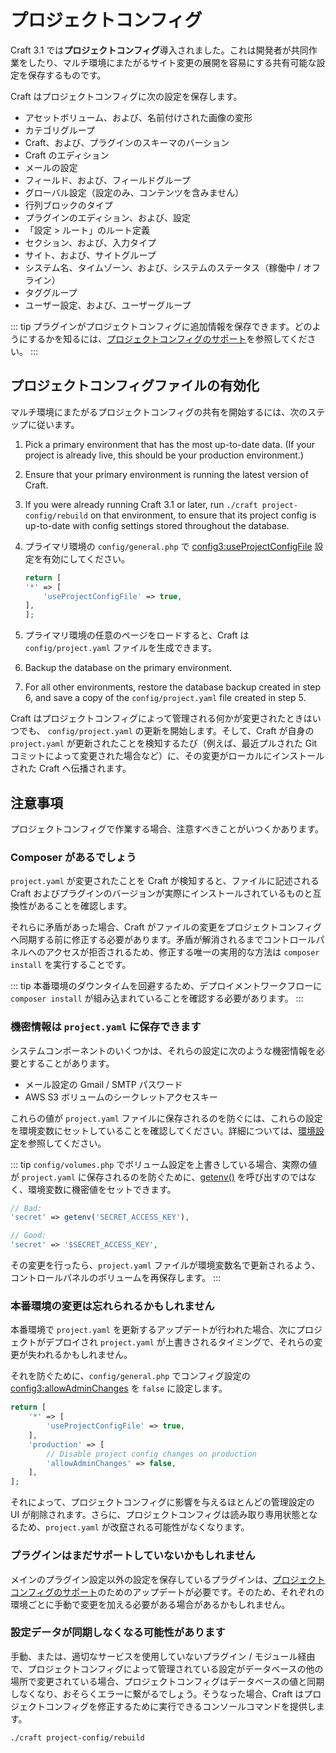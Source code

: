 # プロジェクトコンフィグ

Craft 3.1 では**プロジェクトコンフィグ**導入されました。これは開発者が共同作業をしたり、マルチ環境にまたがるサイト変更の展開を容易にする共有可能な設定を保存するものです。

Craft はプロジェクトコンフィグに次の設定を保存します。

- アセットボリューム、および、名前付けされた画像の変形
- カテゴリグループ
- Craft、および、プラグインのスキーマのバーション
- Craft のエディション
- メールの設定
- フィールド、および、フィールドグループ
- グローバル設定（設定のみ、コンテンツを含みません）
- 行列ブロックのタイプ
- プラグインのエディション、および、設定
- 「設定 > ルート」のルート定義
- セクション、および、入力タイプ
- サイト、および、サイトグループ
- システム名、タイムゾーン、および、システムのステータス（稼働中 / オフライン）
- タググループ
- ユーザー設定、および、ユーザーグループ

::: tip
プラグインがプロジェクトコンフィグに追加情報を保存できます。どのようにするかを知るには、[プロジェクトコンフィグのサポート](extend/project-config.md)を参照してください。
:::

## プロジェクトコンフィグファイルの有効化

マルチ環境にまたがるプロジェクトコンフィグの共有を開始するには、次のステップに従います。

1. Pick a primary environment that has the most up-to-date data. (If your project is already live, this should be your production environment.)
2. Ensure that your primary environment is running the latest version of Craft.
3. If you were already running Craft 3.1 or later, run `./craft project-config/rebuild` on that environment, to ensure that its project config is up-to-date with config settings stored throughout the database.
4. プライマリ環境の `config/general.php` で <config3:useProjectConfigFile> 設定を有効にしてください。

    ```php
    return [
    '*' => [
        'useProjectConfigFile' => true,
    ],
   ];
    ```

5. プライマリ環境の任意のページをロードすると、Craft は `config/project.yaml` ファイルを生成できます。
6. Backup the database on the primary environment.
7. For all other environments, restore the database backup created in step 6, and save a copy of the `config/project.yaml` file created in step 5.

Craft はプロジェクトコンフィグによって管理される何かが変更されたときはいつでも、 `config/project.yaml` の更新を開始します。そして、Craft が自身の `project.yaml` が更新されたことを検知するたび（例えば、最近プルされた Git コミットによって変更された場合など）に、その変更がローカルにインストールされた Craft へ伝播されます。

## 注意事項

プロジェクトコンフィグで作業する場合、注意すべきことがいつくかあります。

### Composer があるでしょう

`project.yaml` が変更されたことを Craft が検知すると、ファイルに記述される Craft およびプラグインのバージョンが実際にインストールされているものと互換性があることを確認します。

それらに矛盾があった場合、Craft がファイルの変更をプロジェクトコンフィグへ同期する前に修正する必要があります。矛盾が解消されるまでコントロールパネルへのアクセスが拒否されるため、修正する唯一の実用的な方法は `composer install` を実行することです。

::: tip
本番環境のダウンタイムを回避するため、デプロイメントワークフローに `composer install` が組み込まれていることを確認する必要があります。
:::

### 機密情報は `project.yaml` に保存できます

システムコンポーネントのいくつかは、それらの設定に次のような機密情報を必要とすることがあります。

- メール設定の Gmail / SMTP パスワード
- AWS S3 ボリュームのシークレットアクセスキー

これらの値が `project.yaml` ファイルに保存されるのを防ぐには、これらの設定を環境変数にセットしていることを確認してください。詳細については、[環境設定](config/environments.md)を参照してください。

::: tip
`config/volumes.php` でボリューム設定を上書きしている場合、実際の値が `project.yaml` に保存されるのを防ぐために、[getenv()](http://php.net/manual/en/function.getenv.php) を呼び出すのではなく、環境変数に機密値をセットできます。

```php
// Bad:
'secret' => getenv('SECRET_ACCESS_KEY'),

// Good:
'secret' => '$SECRET_ACCESS_KEY',
```

その変更を行ったら、`project.yaml` ファイルが環境変数名で更新されるよう、コントロールパネルのボリュームを再保存します。
:::

### 本番環境の変更は忘れられるかもしれません

本番環境で `project.yaml` を更新するアップデートが行われた場合、次にプロジェクトがデプロイされ `project.yaml` が上書きされるタイミングで、それらの変更が失われるかもしれません。

それを防ぐために、`config/general.php` でコンフィグ設定の <config3:allowAdminChanges> を `false` に設定します。

```php
return [
    '*' => [
        'useProjectConfigFile' => true,
    ],
    'production' => [
        // Disable project config changes on production
        'allowAdminChanges' => false,
    ], 
];
```

それによって、プロジェクトコンフィグに影響を与えるほとんどの管理設定の UI が削除されます。さらに、プロジェクトコンフィグは読み取り専用状態となるため、`project.yaml` が改竄される可能性がなくなります。

### プラグインはまだサポートしていないかもしれません

メインのプラグイン設定以外の設定を保存しているプラグインは、[プロジェクトコンフィグのサポート](extend/project-config.md)のためのアップデートが必要です。そのため、それぞれの環境ごとに手動で変更を加える必要がある場合があるかもしれません。

### 設定データが同期しなくなる可能性があります

手動、または、適切なサービスを使用していないプラグイン / モジュール経由で、プロジェクトコンフィグによって管理されている設定がデータベースの他の場所で変更されている場合、プロジェクトコンフィグはデータベースの値と同期しなくなり、おそらくエラーに繋がるでしょう。そうなった場合、Craft はプロジェクトコンフィグを修正するために実行できるコンソールコマンドを提供します。

```bash
./craft project-config/rebuild
``` 
